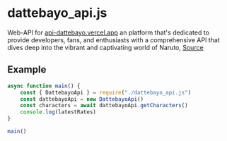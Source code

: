 # dattebayo_api.js
Web-API for [api-dattebayo.vercel.app](https://api-dattebayo.vercel.app/) an platform that's dedicated to provide developers, fans, and enthusiasts with a comprehensive API that dives deep into the vibrant and captivating world of Naruto, [Source](https://github.com/viniciusschuelter/dattebayo-api)

## Example
```JavaScript
async function main() {
	const { DattebayoApi } = require("./dattebayo_api.js")
	const dattebayoApi = new DattebayoApi()
	const characters = await dattebayoApi.getCharacters()
	console.log(latestRates)
}

main()
```
